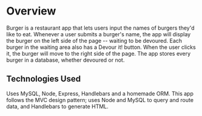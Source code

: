 # Overview

Burger is a restaurant app that lets users input the names of burgers they'd like to eat.
Whenever a user submits a burger's name, the app will display the burger on the left side of the page -- waiting to be devoured.
Each burger in the waiting area also has a Devour it! button. When the user clicks it, the burger will move to the right side of the page.
The app stores every burger in a database, whether devoured or not.

## Technologies Used
Uses MySQL, Node, Express, Handlebars and a homemade ORM. This app follows the MVC design pattern; uses Node and MySQL to query and route data, and Handlebars to generate HTML.

